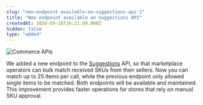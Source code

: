 ```yaml
---
slug: "new-endpoint-available-on-suggestions-api-1"
title: "New endpoint available on Suggestions API"
createdAt: 2020-09-18T16:21:00.000Z
hidden: false
type: "added"
---
```


![Commerce APIs](https://cdn.jsdelivr.net/gh/vtexdocs/dev-portal-content@main/images/new-endpoint-available-on-suggestions-api-1-0.png)

We added a new endpoint to the [Suggestions](https://developers.vtex.com/docs/api-reference/marketplace-apis#put-/api.vtex.com/-accountName-/suggestions/matches/action/-actionName-) API, so that marketplace operators can bulk match received SKUs from their sellers. Now you can match up to 25 items per call, while the previous endpoint only allowed single items to be matched.  Both endpoints will be available and maintained. This improvement provides faster operations for stores that rely on manual SKU approval.
